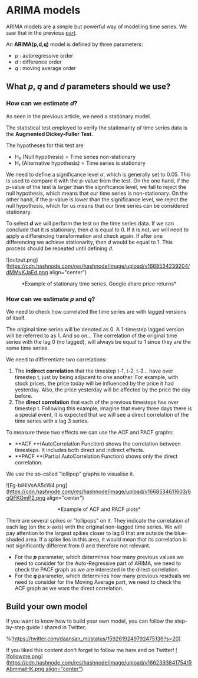 # ARIMA models

ARIMA models are a simple but powerful way of modelling time series. We saw that in the previous [part](https://mlpills.hashnode.dev/arima-models).

An **ARIMA(p,d,q)** model is defined by three parameters:
- *p* : autoregressive order
- *d* : difference order
- *q* : moving average order

## What *p*, *q* and *d* parameters should we use?

### How can we estimate *d*?

As seen in the previous article, we need a stationary model. 

The statistical test employed to verify the stationarity of time series data is the **Augmented Dickey-Fuller Test**.

The hypotheses for this test are

- H₀ (Null hypothesis) = Time series non-stationary
- H₁ (Alternative hypothesis) = Time series is stationary

We need to define a significance level *α*, which is generally set to 0.05. This is used to compare it with the p-value from the test. On the one hand, if the p-value of the test is larger than the significance level, we fail to reject the null hypothesis, which means that our time series is non-stationary. On the other hand, if the p-value is lower than the significance level, we reject the null hypothesis, which for us means that our time series can be considered stationary.

To select ***d*** we will perform the test on the time series data. If we can conclude that it is stationary, then *d* is equal to 0. If it is not, we will need to apply a differencing transformation and check again. If after one differencing we achieve stationarity, then *d* would be equal to 1. This process should be repeated until defining *d*. 


![output.png](https://cdn.hashnode.com/res/hashnode/image/upload/v1668534239204/dMMvKJaEd.png align="center")
<center>*Example of stationary time series. Google share price returns*</center>


### How can we estimate *p* and *q*?

We need to check how correlated the time series are with lagged versions of itself.

The original time series will be denoted as 0. A 1-timestep lagged version will be referred to as 1. And so on... The correlation of the original time series with the lag 0 (no lagged), will always be equal to 1 since they are the same time series.

We need to differentiate two correlations:

1. The **indirect correlation** that the timestep t-1, t-2, t-3… have over timestep t, just by being adjacent to one another. For example, with stock prices, the price today will be influenced by the price it had yesterday. Also, the price yesterday will be affected by the price the day before. 
2. The **direct correlation** that each of the previous timesteps has over timestep t. Following this example, imagine that every three days there is a special event, it is expected that we will see a direct correlation of the time series with a lag 3 series. 


To measure these two effects we can use the ACF and PACF graphs:

- **ACF **(AutoCorrelation Function) shows the correlation between timesteps. It includes both direct and indirect effects.
- **PACF **(Partial AutoCorrelation Function) shows only the direct correlation. 

We use the so-called "lollipop" graphs to visualise it.

![Fg-biHiVsAA5cW4.png](https://cdn.hashnode.com/res/hashnode/image/upload/v1668534611603/6gQFKOmP2.png align="center")
<center>*Example of ACF and PACF plots*</center>

There are several spikes or "lollipops" on it. They indicate the correlation of each lag (on the x-axis) with the original non-lagged time series. We will pay attention to the largest spikes closer to lag 0 that are outside the blue-shaded area. If a spike lies in this area, it would mean that its correlation is not significantly different from 0 and therefore not relevant.

- For the ***p*** parameter, which determines how many previous values we need to consider for the Auto-Regressive part of ARIMA, we need to check the PACF graph as we are interested in the direct correlation. 
- For the ***q*** parameter, which determines how many previous residuals we need to consider for the Moving Average part, we need to check the ACF graph as we want the direct correlation.


## Build your own model

If you want to know how to build your own model, you can follow the step-by-step guide I shared in Twitter:

%[https://twitter.com/daansan_ml/status/1592619249792475136?s=20]


If you liked this content don't forget to follow me here and on Twitter!
[![followme.png](https://cdn.hashnode.com/res/hashnode/image/upload/v1662393841754/RAbmmaiHK.png align="center")](https://twitter.com/daansan_ml)



